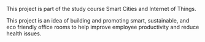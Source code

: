 This project is part of the study course Smart Cities and Internet of Things.

This project is an idea of building and promoting smart, sustainable, and eco friendly office rooms to help improve employee productivity and reduce health issues.
